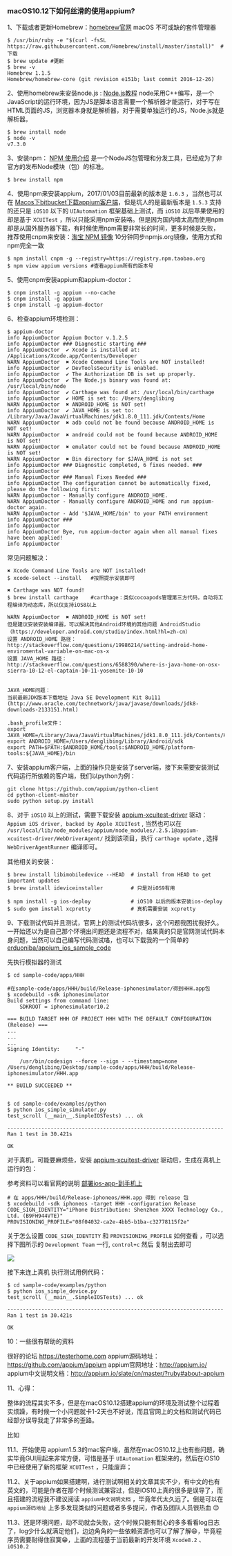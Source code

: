 ### macOS10.12下如何丝滑的使用appium?

1、下载或者更新Homebrew：[homebrew官网](http://brew.sh/index_zh-cn.html) macOS 不可或缺的套件管理器

```shell
$ /usr/bin/ruby -e "$(curl -fsSL https://raw.githubusercontent.com/Homebrew/install/master/install)"  #下载
$ brew update #更新
$ brew -v
Homebrew 1.1.5
Homebrew/homebrew-core (git revision e151b; last commit 2016-12-26)
```



2、使用homebrew来安装node.js : [Node.js教程](http://www.runoob.com/nodejs/nodejs-tutorial.html) node采用C++编写，是一个JavaScript的运行环境，因为JS是脚本语言需要一个解析器才能运行，对于写在HTML页面的JS，浏览器本身就是解析器，对于需要单独运行的JS，Node.js就是解析器。

```shell
$ brew install node
$ node -v
v7.3.0
```



3、安装npm： [NPM 使用介绍](http://www.runoob.com/nodejs/nodejs-npm.html) 是一个NodeJS包管理和分发工具，已经成为了非官方的发布Node模块（包）的标准。

```shell
$ brew install npm
```



4、使用npm来安装appium，2017/01/03目前最新的版本是 `1.6.3` ，当然也可以在 [Macos下bitbucket下载appium客户端](https://bitbucket.org/appium/appium.app/downloads/)，但是坑人的是最新版本是 `1.5.3` 支持的还只是 `iOS10` 以下的 `UIAutomation` 框架基础上测试，而 `iOS10` 以后苹果使用的却是基于 `XCUITest` ，所以只能采用npm安装咯。但是因为国内墙太高而使用npm却是从国外服务器下载，有时候使用npm需要非常长的时间，更多时候是失败，推荐使用cnpm来安装：[淘宝 NPM 镜像](https://npm.taobao.org) 10分钟同步npmjs.org镜像，使用方式和npm完全一致

```shell
$ npm install cnpm -g --registry=https://registry.npm.taobao.org
$ npm view appium versions #查看appium所有的版本号
```



5、使用cnpm安装appium和appium-doctor：

```shell
$ cnpm install -g appium --no-cache
$ cnpm install -g appium
$ cnpm install -g appium-doctor
```



6、检查appium环境检测：

```shell
$ appium-doctor
info AppiumDoctor Appium Doctor v.1.2.5
info AppiumDoctor ### Diagnostic starting ###
info AppiumDoctor  ✔ Xcode is installed at: /Applications/Xcode.app/Contents/Developer
WARN AppiumDoctor  ✖ Xcode Command Line Tools are NOT installed!
info AppiumDoctor  ✔ DevToolsSecurity is enabled.
info AppiumDoctor  ✔ The Authorization DB is set up properly.
info AppiumDoctor  ✔ The Node.js binary was found at: /usr/local/bin/node
info AppiumDoctor  ✔ Carthage was found at: /usr/local/bin/carthage
info AppiumDoctor  ✔ HOME is set to: /Users/denglibing
WARN AppiumDoctor  ✖ ANDROID_HOME is NOT set!
info AppiumDoctor  ✔ JAVA_HOME is set to: /Library/Java/JavaVirtualMachines/jdk1.8.0_111.jdk/Contents/Home
WARN AppiumDoctor  ✖ adb could not be found because ANDROID_HOME is NOT set!
WARN AppiumDoctor  ✖ android could not be found because ANDROID_HOME is NOT set!
WARN AppiumDoctor  ✖ emulator could not be found because ANDROID_HOME is NOT set!
WARN AppiumDoctor  ✖ Bin directory for $JAVA_HOME is not set
info AppiumDoctor ### Diagnostic completed, 6 fixes needed. ###
info AppiumDoctor 
info AppiumDoctor ### Manual Fixes Needed ###
info AppiumDoctor The configuration cannot be automatically fixed, please do the following first:
WARN AppiumDoctor - Manually configure ANDROID_HOME.
WARN AppiumDoctor - Manually configure ANDROID_HOME and run appium-doctor again.
WARN AppiumDoctor - Add '$JAVA_HOME/bin' to your PATH environment
info AppiumDoctor ###
info AppiumDoctor 
info AppiumDoctor Bye, run appium-doctor again when all manual fixes have been applied!
info AppiumDoctor 
```

常见问题解决：

```shell
✖ Xcode Command Line Tools are NOT installed!
$ xcode-select --install   #按照提示安装即可

✖ Carthage was NOT found!
$ brew install carthage	   #carthage：类似cocoapods管理第三方代码，自动将工程编译为动态库，所以仅支持iOS8以上

WARN AppiumDoctor  ✖ ANDROID_HOME is NOT set!
但是建议安装安装编译器，可以解决其他Android环境的其他问题 AndroidStudio（https://developer.android.com/studio/index.html?hl=zh-cn）
设置 ANDROID_HOME 路径：
http://stackoverflow.com/questions/19986214/setting-android-home-enviromental-variable-on-mac-os-x
设置 JAVA_HOME 路径：
http://stackoverflow.com/questions/6588390/where-is-java-home-on-osx-sierra-10-12-el-captain-10-11-yosemite-10-10


JAVA_HOME问题：
当前最新JDK版本下载地址 Java SE Development Kit 8u111 (http://www.oracle.com/technetwork/java/javase/downloads/jdk8-downloads-2133151.html)

.bash_profile文件：
export JAVA_HOME=/Library/Java/JavaVirtualMachines/jdk1.8.0_111.jdk/Contents/Home
export ANDROID_HOME=/Users/denglibing/Library/Android/sdk
export PATH=$PATH:$ANDROID_HOME/tools:$ANDROID_HOME/platform-tools:${JAVA_HOME}/bin
```



7、安装appium客户端，上面的操作只是安装了server端，接下来需要安装测试代码运行所依赖的客户端，我们以python为例：

```shell
git clone https://github.com/appium/python-client
cd python-client-master 
sudo python setup.py install
```



8、对于 `iOS10` 以上的测试，需要下载安装 [appium-xcuitest-driver](https://github.com/appium/appium-xcuitest-driver) 驱动：`Appium iOS driver, backed by Apple XCUITest` , 当然也可以在 `/usr/local/lib/node_modules/appium/node_modules/.2.5.1@appium-xcuitest-driver/WebDriverAgent/` 找到该项目，执行 `carthage update` , 选择 `WebDriverAgentRunner` 编译即可。

其他相关的安装：

```shell
$ brew install libimobiledevice --HEAD  # install from HEAD to get important updates
$ brew install ideviceinstaller         # 只是对iOS9有用

$ npm install -g ios-deploy				# iOS10 以后的版本安装ios-deploy
$ sudo gem install xcpretty  			# 真机需要安装 xcpretty
```





9、下载测试代码并且测试，官网上的测试代码坑很多，这个问题我困扰我好久。一开始还以为是自己那个环境出问题还是流程不对，结果真的只是官网测试代码本身问题，当然可以自己编写代码测试咯，也可以下载我的一个简单的 [erduoniba/appium_ios_sample_code](https://github.com/erduoniba/appium_ios_sample_code)

先执行模拟器的测试

```shell
$ cd sample-code/apps/HHH

#在sample-code/apps/HHH/build/Release-iphonesimulator/得到HHH.app包
$ xcodebuild -sdk iphonesimulator
Build settings from command line:
    SDKROOT = iphonesimulator10.2

=== BUILD TARGET HHH OF PROJECT HHH WITH THE DEFAULT CONFIGURATION (Release) ===
...
...
...
Signing Identity:     "-"

    /usr/bin/codesign --force --sign - --timestamp=none /Users/denglibing/Desktop/sample-code/apps/HHH/build/Release-iphonesimulator/HHH.app

** BUILD SUCCEEDED **


$ cd sample-code/examples/python
$ python ios_simple_simulator.py
test_scroll (__main__.SimpleIOSTests) ... ok

----------------------------------------------------------------------
Ran 1 test in 30.421s

OK
```



对于真机，可能要麻烦些，安装 [appium-xcuitest-driver](https://github.com/appium/appium-xcuitest-driver) 驱动后，生成在真机上运行的包：

参考资料可以看官网的说明 [部署ios-app-到手机上](http://appium.io/slate/cn/master/?ruby#部署ios-app-到手机上)  

```shell
# 在 apps/HHH/build/Release-iphoneos/HHH.app 得到 release 包
$ xcodebuild -sdk iphoneos -target HHH -configuration Release CODE_SIGN_IDENTITY="iPhone Distribution: Shenzhen XXXX Technology Co., Ltd. (B9FH944VTE)" 
PROVISIONING_PROFILE="08f04032-ca2e-4bb5-b1ba-c32778115f2e"
```

关于怎么设置 `CODE_SIGN_IDENTITY` 和 `PROVISIONING_PROFILE` 如何查看 ，可以选择下图所示的 `Development Team` 一行, `control+c` 然后 复制出去即可

![](http://7xqhx8.com1.z0.glb.clouddn.com/2BC50FE7-1D4D-40CC-9B2C-75D53A5B9F67.png) 

接下来连上真机 执行测试用例代码：

```shell
$ cd sample-code/examples/python
$ python ios_simple_device.py
test_scroll (__main__.SimpleIOSTests) ... ok

----------------------------------------------------------------------
Ran 1 test in 30.421s

OK
```





10：一些很有帮助的资料

很好的论坛  https://testerhome.com
appium源码地址： https://github.com/appium/appium
appium官网地址：http://appium.io/
appium中文说明文档：http://appium.io/slate/cn/master/?ruby#about-appium



11、心得：

整体的流程其实不多，但是在macOS10.12搭建appium的环境及测试整个过程着实烦躁，有时候一个小问题就卡1-2天也不好说，而且官网上的文档和测试代码已经部分误导我走了非常多的歪路。

比如

11.1、开始使用 appium1.5.3的mac客户端，虽然在macOS10.12上也有些问题，确实毕竟GUI用起来非常方便，可惜是基于 `UIAutomation` 框架来的，然后在iOS10中已经使用了新的框架 `XCUITest` ，只能废弃；

11.2、关于appium如果搭建啊，进行测试啊相关的文章其实不少，有中文的也有英文的，可能是作者在那个时候测试兼容过，但是iOS10上真的很多是误导了，而且搭建的流程我不建议阅读 `appium中文说明文档` ，毕竟年代太久远了。倒是可以在 `appium源码地址` 上多多发现类似的问题或者多多提问，作者及团队人员很热血 😊

11.3、还是环境问题，动不动就会失败，这个时候只能有耐心的多多看看log日志了，log少什么就满足他们，边边角角的一些依赖资源也可以了解了解😄，毕竟程序员需要耐得住寂寞😁，上面的流程基于当前最新的开发环境 `Xcode8.2` 、`iOS10.2` 




